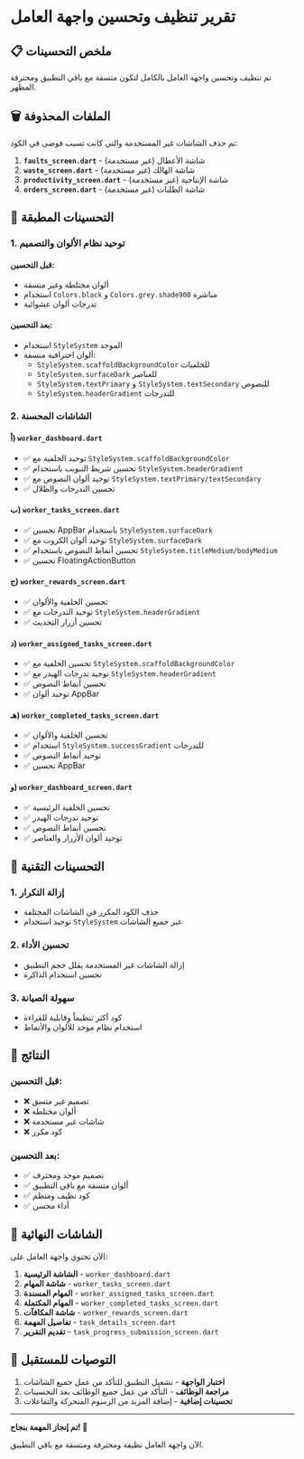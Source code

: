 # تقرير تنظيف وتحسين واجهة العامل

## 📋 ملخص التحسينات

تم تنظيف وتحسين واجهة العامل بالكامل لتكون متسقة مع باقي التطبيق ومحترفة المظهر.

## 🗑️ الملفات المحذوفة

تم حذف الشاشات غير المستخدمة والتي كانت تسبب فوضى في الكود:

1. **`faults_screen.dart`** - شاشة الأعطال (غير مستخدمة)
2. **`waste_screen.dart`** - شاشة الهالك (غير مستخدمة)  
3. **`productivity_screen.dart`** - شاشة الإنتاجية (غير مستخدمة)
4. **`orders_screen.dart`** - شاشة الطلبات (غير مستخدمة)

## 🎨 التحسينات المطبقة

### 1. توحيد نظام الألوان والتصميم

#### قبل التحسين:
- ألوان مختلطة وغير متسقة
- استخدام `Colors.black` و `Colors.grey.shade900` مباشرة
- تدرجات ألوان عشوائية

#### بعد التحسين:
- استخدام `StyleSystem` الموحد
- ألوان احترافية متسقة:
  - `StyleSystem.scaffoldBackgroundColor` للخلفيات
  - `StyleSystem.surfaceDark` للعناصر
  - `StyleSystem.textPrimary` و `StyleSystem.textSecondary` للنصوص
  - `StyleSystem.headerGradient` للتدرجات

### 2. الشاشات المحسنة

#### أ) `worker_dashboard.dart`
- ✅ توحيد الخلفية مع `StyleSystem.scaffoldBackgroundColor`
- ✅ تحسين شريط التبويب باستخدام `StyleSystem.headerGradient`
- ✅ توحيد ألوان النصوص مع `StyleSystem.textPrimary/textSecondary`
- ✅ تحسين التدرجات والظلال

#### ب) `worker_tasks_screen.dart`
- ✅ تحسين AppBar باستخدام `StyleSystem.surfaceDark`
- ✅ توحيد ألوان الكروت مع `StyleSystem.surfaceDark`
- ✅ تحسين أنماط النصوص باستخدام `StyleSystem.titleMedium/bodyMedium`
- ✅ تحسين FloatingActionButton

#### ج) `worker_rewards_screen.dart`
- ✅ تحسين الخلفية والألوان
- ✅ توحيد التدرجات مع `StyleSystem.headerGradient`
- ✅ تحسين أزرار التحديث

#### د) `worker_assigned_tasks_screen.dart`
- ✅ تحسين الخلفية مع `StyleSystem.scaffoldBackgroundColor`
- ✅ توحيد تدرجات الهيدر مع `StyleSystem.headerGradient`
- ✅ تحسين أنماط النصوص
- ✅ توحيد ألوان AppBar

#### هـ) `worker_completed_tasks_screen.dart`
- ✅ تحسين الخلفية والألوان
- ✅ استخدام `StyleSystem.successGradient` للتدرجات
- ✅ توحيد أنماط النصوص
- ✅ تحسين AppBar

#### و) `worker_dashboard_screen.dart`
- ✅ تحسين الخلفية الرئيسية
- ✅ توحيد تدرجات الهيدر
- ✅ تحسين أنماط النصوص
- ✅ توحيد ألوان الأزرار والعناصر

## 🔧 التحسينات التقنية

### 1. إزالة التكرار
- حذف الكود المكرر في الشاشات المختلفة
- توحيد استخدام `StyleSystem` عبر جميع الشاشات

### 2. تحسين الأداء
- إزالة الشاشات غير المستخدمة يقلل حجم التطبيق
- تحسين استخدام الذاكرة

### 3. سهولة الصيانة
- كود أكثر تنظيماً وقابلية للقراءة
- استخدام نظام موحد للألوان والأنماط

## 🎯 النتائج

### قبل التحسين:
- ❌ تصميم غير متسق
- ❌ ألوان مختلطة
- ❌ شاشات غير مستخدمة
- ❌ كود مكرر

### بعد التحسين:
- ✅ تصميم موحد ومحترف
- ✅ ألوان متسقة مع باقي التطبيق
- ✅ كود نظيف ومنظم
- ✅ أداء محسن

## 📱 الشاشات النهائية

الآن تحتوي واجهة العامل على:

1. **الشاشة الرئيسية** - `worker_dashboard.dart`
2. **شاشة المهام** - `worker_tasks_screen.dart`
3. **المهام المسندة** - `worker_assigned_tasks_screen.dart`
4. **المهام المكتملة** - `worker_completed_tasks_screen.dart`
5. **شاشة المكافآت** - `worker_rewards_screen.dart`
6. **تفاصيل المهمة** - `task_details_screen.dart`
7. **تقديم التقرير** - `task_progress_submission_screen.dart`

## 🚀 التوصيات للمستقبل

1. **اختبار الواجهة** - تشغيل التطبيق للتأكد من عمل جميع الشاشات
2. **مراجعة الوظائف** - التأكد من عمل جميع الوظائف بعد التحسينات
3. **تحسينات إضافية** - إضافة المزيد من الرسوم المتحركة والتفاعلات

---

**تم إنجاز المهمة بنجاح! 🎉**

الآن واجهة العامل نظيفة ومحترفة ومتسقة مع باقي التطبيق.
